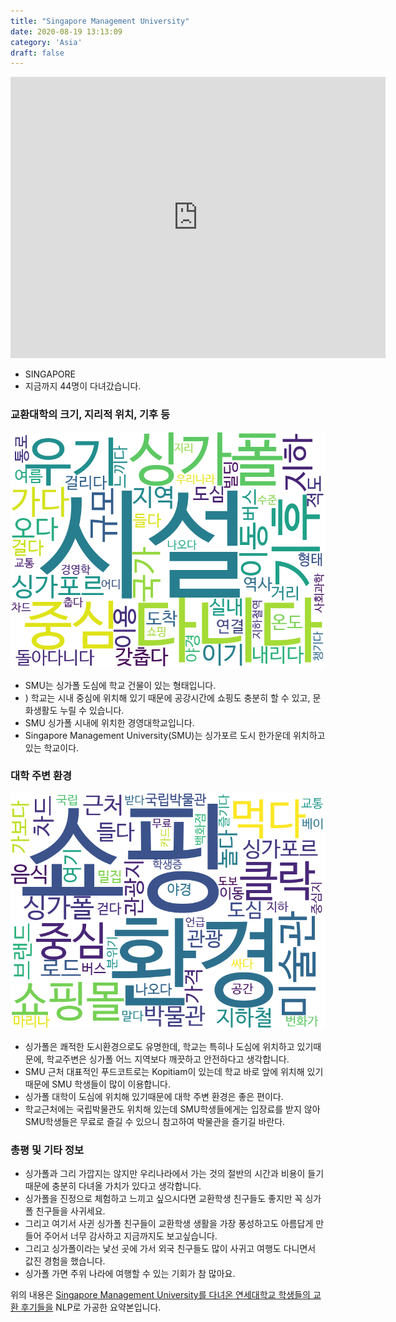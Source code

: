 ```yaml
---
title: "Singapore Management University"
date: 2020-08-19 13:13:09
category: 'Asia'
draft: false
---
```


<iframe
width="600"
height="450"
frameborder="0" style="border:0"
src="https://www.google.com/maps/embed/v1/place?key=AIzaSyC9e1AME-pVmWC4hBpFdu5S4dKzyepa3HQ&q=Singapore+Management+University&center=1.2962726999999998,103.8501578&zoom=14" allowfullscreen>
</iframe>

* SINGAPORE
* 지금까지 44명이 다녀갔습니다. 

### 교환대학의 크기, 지리적 위치, 기후 등

![gen_info-WordCloud](../univ_wordclouds_okt/gen_info/SG000003_gen_info_okt.png)

* SMU는 싱가폴 도심에 학교 건물이 있는 형태입니다.
* ) 학교는 시내 중심에 위치해 있기 때문에 공강시간에 쇼핑도 충분히 할 수 있고, 문화생활도 누릴 수 있습니다.
* SMU 싱가폴 시내에 위치한 경영대학교입니다.
* Singapore Management University(SMU)는 싱가포르 도시 한가운데 위치하고 있는 학교이다.


### 대학 주변 환경

![env_info-WordCloud](../univ_wordclouds_okt/env_info/SG000003_env_info_okt.png)

* 싱가폴은 쾌적한 도시환경으로도 유명한데, 학교는 특히나 도심에 위치하고 있기때문에, 학교주변은 싱가폴 어느 지역보다 깨끗하고 안전하다고 생각합니다.
* SMU 근처 대표적인 푸드코트로는 Kopitiam이 있는데 학교 바로 앞에 위치해 있기 때문에 SMU 학생들이 많이 이용합니다.
* 싱가폴 대학이 도심에 위치해 있기때문에 대학 주변 환경은 좋은 편이다.
* 학교근처에는 국립박물관도 위치해 있는데 SMU학생들에게는 입장료를 받지 않아 SMU학생들은 무료로 즐길 수 있으니 참고하여 박물관을 즐기길 바란다.


### 총평 및 기타 정보 
* 싱가폴과 그리 가깝지는 않지만 우리나라에서 가는 것의 절반의 시간과 비용이 들기 때문에 충분히 다녀올 가치가 있다고 생각합니다.
* 싱가폴을 진정으로 체험하고 느끼고 싶으시다면 교환학생 친구들도 좋지만 꼭 싱가폴 친구들을 사귀세요.
* 그리고 여기서 사귄 싱가폴 친구들이 교환학생 생활을 가장 풍성하고도 아름답게 만들어 주어서 너무 감사하고 지금까지도 보고싶습니다.
* 그리고 싱가폴이라는 낯선 곳에 가서 외국 친구들도 많이 사귀고 여행도 다니면서 값진 경험을 했습니다.
* 싱가폴 가면 주위 나라에 여행할 수 있는 기회가 참 많아요.


위의 내용은 [Singapore Management University를 다녀온 연세대학교 학생들의 교환 후기들을](http://oia.yonsei.ac.kr/partner/expReport.asp?ucode=SG000003&bgbn=A) NLP로 가공한 요약본입니다. 
